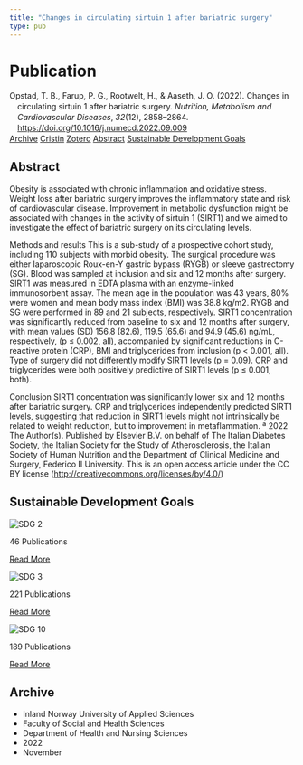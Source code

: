 ```yaml
---
title: "Changes in circulating sirtuin 1 after bariatric surgery"
type: pub
---
```

<h1>Publication</h1>
<article id="csl-bib-container-47JF7764" class="csl-bib-container">
  <div class="csl-bib-body" style="line-height: 1.35; padding-left: 1em; text-indent:-1em;">
  <div class="csl-entry">Opstad, T. B., Farup, P. G., Rootwelt, H., &amp; Aaseth, J. O. (2022). Changes in circulating sirtuin 1 after bariatric surgery. <i>Nutrition, Metabolism and Cardiovascular Diseases</i>, <i>32</i>(12), 2858&#x2013;2864. <a href="https://doi.org/10.1016/j.numecd.2022.09.009">https://doi.org/10.1016/j.numecd.2022.09.009</a></div>
</div>
  <div class="csl-bib-buttons">
    <a href="#taxonomy-article-47JF7764" class="csl-bib-button">Archive</a>
    <a href="https://app.cristin.no/results/show.jsf?id=2082233" alt="Cristin URL" class="csl-bib-button">Cristin</a>
    <a href="http://zotero.org/groups/5022929/items/47JF7764" alt="Zotero URL" class="csl-bib-button">Zotero</a>
    <a href="#abstract-article-47JF7764" class="csl-bib-button">Abstract</a>
    <a href="#sdg-article-47JF7764" class="csl-bib-button">Sustainable Development Goals</a>
  </div>
  <div id="csl-bib-meta-container-47JF7764"></div>
</article>
<div id="csl-bib-meta-47JF7764" class="csl-bib-meta">
  <article id="abstract-article-47JF7764" class="abstract-article">
    <h1>Abstract</h1>
    Obesity is associated with chronic inflammation and oxidative stress. Weight loss after bariatric surgery improves the inflammatory state and risk of cardiovascular disease. Improvement in metabolic dysfunction might be associated with changes in the activity of sirtuin 1 (SIRT1) and we aimed to investigate the effect of bariatric surgery on its circulating levels. 
 
Methods and results 
This is a sub-study of a prospective cohort study, including 110 subjects with morbid obesity. The surgical procedure was either laparoscopic Roux-en-Y gastric bypass (RYGB) or sleeve gastrectomy (SG). Blood was sampled at inclusion and six and 12 months after surgery. SIRT1 was measured in EDTA plasma with an enzyme-linked immunosorbent assay. The mean age in the population was 43 years, 80% were women and mean body mass index (BMI) was 38.8 kg/m2. RYGB and SG were performed in 89 and 21 subjects, respectively. SIRT1 concentration was significantly reduced from baseline to six and 12 months after surgery, with mean values (SD) 156.8 (82.6), 119.5 (65.6) and 94.9 (45.6) ng/mL, respectively, (p ≤ 0.002, all), accompanied by significant reductions in C-reactive protein (CRP), BMI and triglycerides from inclusion (p &lt; 0.001, all). Type of surgery did not differently modify SIRT1 levels (p = 0.09). CRP and triglycerides were both positively predictive of SIRT1 levels (p ≤ 0.001, both). 
 
Conclusion 
SIRT1 concentration was significantly lower six and 12 months after bariatric surgery. CRP and triglycerides independently predicted SIRT1 levels, suggesting that reduction in SIRT1 levels might not intrinsically be related to weight reduction, but to improvement in metaflammation. 
ª 2022 The Author(s). Published by Elsevier B.V. on behalf of The Italian Diabetes Society, the Italian Society for the Study of Atherosclerosis, the Italian Society of Human Nutrition and the Department of Clinical Medicine and Surgery, Federico II University. This is an open access article under the CC BY license (http://creativecommons.org/licenses/by/4.0/)
  </article>
  <article id="sdg-article-47JF7764" class="sdg-article">
    <h1>Sustainable Development Goals</h1>
    <div class="sdg-container"><div id="sdg2" class="sdg">
<img src="{{< params subfolder >}}images/sdg/sdg02_en.png" class="image" alt="SDG 2">
<div class="sdg-overlay">
<p class="sdg-publication-count"><span>46</span> Publications</p>
<p><a href="https://sdgs.un.org/goals/goal2" class="sdg-read-more">Read More</a></p>
</div>
</div> <div id="sdg3" class="sdg">
<img src="{{< params subfolder >}}images/sdg/sdg03_en.png" class="image" alt="SDG 3">
<div class="sdg-overlay">
<p class="sdg-publication-count"><span>221</span> Publications</p>
<p><a href="https://sdgs.un.org/goals/goal3" class="sdg-read-more">Read More</a></p>
</div>
</div> <div id="sdg10" class="sdg">
<img src="{{< params subfolder >}}images/sdg/sdg10_en.png" class="image" alt="SDG 10">
<div class="sdg-overlay">
<p class="sdg-publication-count"><span>189</span> Publications</p>
<p><a href="https://sdgs.un.org/goals/goal10" class="sdg-read-more">Read More</a></p>
</div>
</div></div>
  </article>
  <article id="taxonomy-article-47JF7764" class="taxonomy-article">
    <h1>Archive</h1>
    <ul>
      <li>Inland Norway University of Applied Sciences</li>
      <li>Faculty of Social and Health Sciences</li>
      <li>Department of Health and Nursing Sciences</li>
      <li>2022</li>
      <li>November</li>
    </ul>
  </article>
</div>
